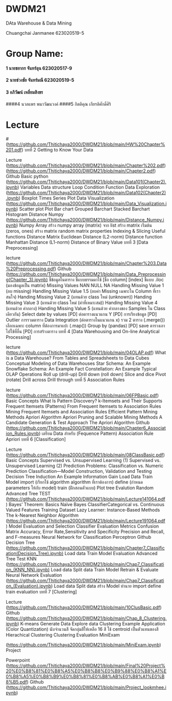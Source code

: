 # DWDM21
DAta Warehouse &amp; Data Mining

Chuangchai Janmanee 623020519-5

# Group Name:
#### 1 นายชยากร จันทร์ลุน 623020517-9
#### 2 นายช่วงชัย จันทร์มณี 623020519-5
#### 3 อภิวัฒน์ เหลี่ยมสิงขร
####4 นวลแพร พนาวัฒนวงค์
####5 กิตติคุณ เกียรติศักดิ์ศิริ


# Lecture
#(https://github.com/Thitichaya2000/DWDM21/blob/main/HW%20Chapter%201.pdf)
บทที่ 2 Getting to Know Your Data

Lecture
(https://github.com/Thitichaya2000/DWDM21/blob/main/Chapter%202.pdf)
(https://github.com/Thitichaya2000/DWDM21/blob/main/Chapter2.pdf)
Github
Basic python
(https://github.com/Thitichaya2000/DWDM21/blob/main/Data101(Chapter2).ipynb)
Variables
Data structure
Loop
Condition
Function
Data Exploration
(https://github.com/Thitichaya2000/DWDM21/blob/main/Data102(Chapter2).ipynb)
Boxplot
Times Series Plot
Data Visualization
(https://github.com/Thitichaya2000/DWDM21/blob/main/Data_Visualization.ipynb)
Scatter plot
Plot
Bar chart
Grouped Barchart
Stacked Barchart
Histogram
Distance Numpy
(https://github.com/Thitichaya2000/DWDM21/blob/main/Distance_Numpy.ipynb)
Numpy Array
สร้าง numpy array (matrix) จาก list
สร้าง matrix เริ่มต้น (zeros, ones)
สร้าง matrix random
matrix properties
Indexing & Slicing
Useful functions
Distance Matrix
Euclidean Distance (L2-norm)
Distance function
Manhattan Distance (L1-norm)
Distance of Binary Value
บทที่ 3 [Data Preprocessing]

lecture
(https://github.com/Thitichaya2000/DWDM21/blob/main/Chapter%203.Data%20Preprocessing.pdf)
Github
(https://github.com/Thitichaya2000/DWDM21/blob/main/Data_Preprocessing(Chapter_3).ipynb)
ชี้ข้อมูลในตาราง
ชี้แบบธรรมดาใช้ [ชื่อ column] [index]
ชี้แบบ .iloc (มองข้อมูลเป็น matrix)
Missing Values NAN NULL NA
Handling Missing Value 1 (ลบ missing)
Handling Missing Value 1.5 (ลบค่า Missing เฉพาะใน Column ที่เราสนใจ)
Handing Missing Value 2 (แทนด้วย class ใหม่ (unknown))
Handing Missing Value 3 (แทนด้วย class ใหม่ (ค่าที่เหมาะสม))
Handing Missing Value 4 (แทนด้วย ค่ากลาง)
Handing Missing Value 5 (แทนด้วย ค่ากลางของ Samples ใน Class เดียวกัน)
Select date by values [PD]
ต่อตารางแนวแกน Y [PD]
การเรียงข้อมูล [PD]
Outlier
การรวมตาราง Data Integration (ต่อตารางในแนวแกน x)
รวม 2 ตาราง (.merge())
เลือกเฉพาะ column ที่ต้องการมาแปะ (.map())
Group by (pandas)
[PD] save ตารางเอาไปใช้ที่อื่น
[PD] การสร้างตาราง
บทที่ 4 [Data Warehousing and On-line Analytical Processing]

lecture
(https://github.com/Thitichaya2000/DWDM21/blob/main/04OLAP.pdf)
What is a Data Warehouse?
From Tables and Spreadsheets to Data Cubes
Conceptual Modeling of Data Warehouses
Star Schema: An Example
Snowflake Schema: An Example
Fact Constellation: An Example
Typical OLAP Operations
Roll up (drill-up)
Drill down (roll down)
Slice and dice
Pivot (rotate)
Drill across
Drill through
บทที่ 5 Association Rules

lecture
(https://github.com/Thitichaya2000/DWDM21/blob/main/06FPBasic.pdf)
Basic Concepts
What Is Pattern Discovery?
k-Itemsets and Their Supports
Frequent Itemsets (Patterns)
From Frequent Itemsets to Association Rules
Mining Frequent Itemsets and Association Rules
Efficient Pattern Mining Methods
Apriori Algorithm
Apriori Pruning and Scalable Mining Methods
A Candidate Generation & Test Approach
The Apriori Algorithm
Github
(https://github.com/Thitichaya2000/DWDM21/blob/main/Chapter6_Association_Rules.ipynb)
เตรียม Data สำหรับ (Fequence Pattern) Association Rule
Apriori
บทที่ 6 [Classification]

Lecture
(https://github.com/Thitichaya2000/DWDM21/blob/main/08ClassBasic.pdf)
Basic Concepts
Supervised vs. Unsupervised Learning (1)
Supervised vs. Unsupervised Learning (2)
Prediction Problems: Classification vs. Numeric Prediction
Classification—Model Construction, Validation and Testing
Decision Tree Induction
An Example
Information Gain
Load Data
Train Model
import (เรียกใช้ algorithm algorithm ที่เราต้องการ)
define (กำหนด parameters ให้กับ model)
train (ฝึกสอนตัวแบบ)
Plot tree
Evalution
Random
Advanced Tree
TEST
(https://github.com/Thitichaya2000/DWDM21/blob/main/Lecture141064.pdf)
Bayes’ Theorem: Basics
Naïve Bayes
ClassifierCategorical vs. Continuous Valued Features
Training Dataset
Lazy Learner: Instance-Based Methods
The k-Nearest Neighbor Algorithm
(https://github.com/Thitichaya2000/DWDM21/blob/main/Lecture191064.pdf)
Model Evaluation and Selection
Classifier Evaluation Metrics
Confusion Matrix
Accuracy, Error Rate,Sensitivity and Specificity
Precision and Recall, and F-measures
Neural Network for Classification
Perceptron
Github
Decision Tree
(https://github.com/Thitichaya2000/DWDM21/blob/main/Chapter7_Classification(Decision_Tree).ipynb)
Load data
Train Model
Evaluation
Advanced Tree
Test
KNN
(https://github.com/Thitichaya2000/DWDM21/blob/main/Chap7_Classification_(KNN_NN).ipynb)
Load data
Split data
Train Model
Retrain & Evaluate
Neural Network
Evaluation
(https://github.com/Thitichaya2000/DWDM21/blob/main/Chap7_Classification_(Evaluation).ipynb)
Load data
Split data
สร้าง Model ทำนาย
import
define
train
evaluation
บทที่ 7 [Clustering]

Lecture
(https://github.com/Thitichaya2000/DWDM21/blob/main/10ClusBasic.pdf)
Github
(https://github.com/Thitichaya2000/DWDM21/blob/main/Chap_8_Clustering.ipynb)
K-means
Generate Data
Explore data
Clustering
Example Application (Color Quantization)
นับจำนวนสี
จัดกลุ่มสีให้เหลือ 16 สี
ใช้ centroid เป็นตัวแทนของสี
Hierachical Clustering
Clustering Evaluation
MiniExam

(https://github.com/Thitichaya2000/DWDM21/blob/main/MiniExam.ipynb)
Project

Powerpoint
(https://github.com/Thitichaya2000/DWDM21/blob/main/Final%20Project%20%E0%B8%81%E0%B8%A5%E0%B8%B8%E0%B9%88%E0%B8%A1%E0%B8%A5%E0%B8%B9%E0%B8%81%E0%B8%AB%E0%B8%A1%E0%B8%B5.pdf)
Github
(https://github.com/Thitichaya2000/DWDM21/blob/main/Project_lookmhee.ipynb)
